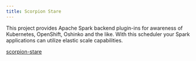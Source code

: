 ```yaml
---
title: Scorpion Stare
---
```


This project provides Apache Spark backend plugin-ins for awareness of
Kubernetes, OpenShift, Oshinko and the like. With this scheduler your Spark
applications can utilize elastic scale capabilities.

<a href="https://github.com/radanalyticsio/scorpion-stare" target="blank">
<i class="fa fa-github fa-lg" aria-hidden="true"></i> scorpion-stare
</a>
